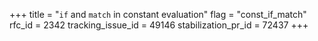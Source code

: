 +++
title = "`if` and `match` in constant evaluation"
flag = "const_if_match"
rfc_id = 2342
tracking_issue_id = 49146
stabilization_pr_id = 72437
+++
